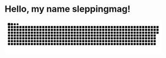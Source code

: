 
# Hello, my name sleppingmag!

<p align="center">
 <img width="600" src="assets/github-snake.svg" alt="snake"/>
</p>
